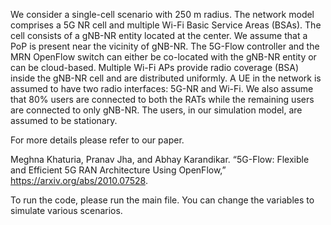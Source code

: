 
We consider a single-cell scenario with 250 m radius. The network model comprises a 5G NR cell and multiple Wi-Fi Basic Service Areas (BSAs). The cell consists of a gNB-NR entity located at the center. We assume that a PoP is present near the vicinity of gNB-NR. The 5G-Flow controller and the MRN OpenFlow switch can either be co-located with the gNB-NR entity or can be cloud-based. Multiple Wi-Fi APs provide radio coverage (BSA) inside the gNB-NR cell and are distributed uniformly. A UE in the network is assumed to have two radio interfaces: 5G-NR and Wi-Fi. We also assume that 80% users are connected to both the RATs while the remaining users are connected to only gNB-NR. The users, in our simulation model, are assumed to be stationary.

For more details please refer to our paper. 

Meghna Khaturia, Pranav Jha, and Abhay Karandikar. “5G-Flow: Flexible and Efficient 5G RAN Architecture Using OpenFlow,” https://arxiv.org/abs/2010.07528.

To run the code, please run the main file. You can change the variables to simulate various scenarios.

